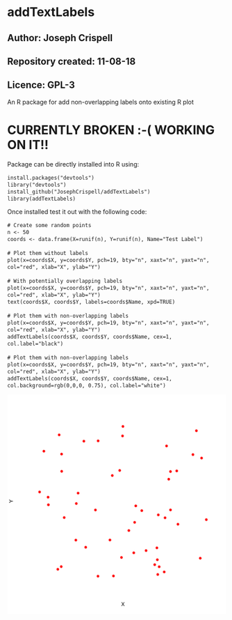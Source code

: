 # addTextLabels
## Author: Joseph Crispell
## Repository created: 11-08-18
## Licence: GPL-3
An R package for add non-overlapping labels onto existing R plot

# CURRENTLY BROKEN :-( WORKING ON IT!!

Package can be directly installed into R using:
```
install.packages("devtools")
library("devtools")
install_github("JosephCrispell/addTextLabels")
library(addTextLabels)
```

Once installed test it out with the following code:
```
# Create some random points
n <- 50
coords <- data.frame(X=runif(n), Y=runif(n), Name="Test Label")

# Plot them without labels
plot(x=coords$X, y=coords$Y, pch=19, bty="n", xaxt="n", yaxt="n", col="red", xlab="X", ylab="Y")

# With potentially overlapping labels
plot(x=coords$X, y=coords$Y, pch=19, bty="n", xaxt="n", yaxt="n", col="red", xlab="X", ylab="Y")
text(coords$X, coords$Y, labels=coords$Name, xpd=TRUE)

# Plot them with non-overlapping labels
plot(x=coords$X, y=coords$Y, pch=19, bty="n", xaxt="n", yaxt="n", col="red", xlab="X", ylab="Y")
addTextLabels(coords$X, coords$Y, coords$Name, cex=1, col.label="black")

# Plot them with non-overlapping labels
plot(x=coords$X, y=coords$Y, pch=19, bty="n", xaxt="n", yaxt="n", col="red", xlab="X", ylab="Y")
addTextLabels(coords$X, coords$Y, coords$Name, cex=1, col.background=rgb(0,0,0, 0.75), col.label="white")
```

![](Example.gif)

